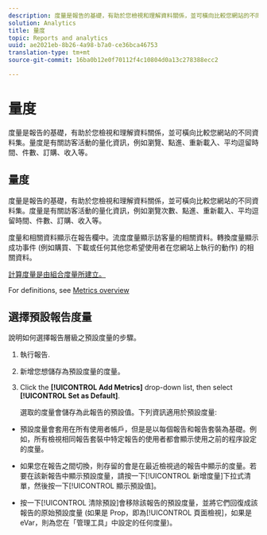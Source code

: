 ```yaml
---
description: 度量是報告的基礎，有助於您檢視和理解資料關係，並可橫向比較您網站的不同資料集。量度是有關訪客活動的量化資訊，例如瀏覽、點進、重新載入、平均逗留時間、件數、訂購、收入等。
solution: Analytics
title: 量度
topic: Reports and analytics
uuid: ae2021eb-8b26-4a98-b7a0-ce36bca46753
translation-type: tm+mt
source-git-commit: 16ba0b12e0f70112f4c10804d0a13c278388ecc2

---
```



# 量度

度量是報告的基礎，有助於您檢視和理解資料關係，並可橫向比較您網站的不同資料集。量度是有關訪客活動的量化資訊，例如瀏覽、點進、重新載入、平均逗留時間、件數、訂購、收入等。

## 量度

度量是報告的基礎，有助於您檢視和理解資料關係，並可橫向比較您網站的不同資料集。度量是有關訪客活動的量化資訊，例如瀏覽次數、點進、重新載入、平均逗留時間、件數、訂購、收入等。

度量和相關資料顯示在報告欄中。流度度量顯示訪客量的相關資料。轉換度量顯示成功事件 (例如購買、下載或任何其他您希望使用者在您網站上執行的動作) 的相關資料。

[計算度量是由組合度量所建立。](/help/components/c-calcmetrics/cm-overview.md)

For definitions, see [Metrics overview](/help/components/c-variables/c-metrics/metricslist.md)

## 選擇預設報告度量

說明如何選擇報告層級之預設度量的步驟。

<!-- 

t_metrics_set_default.xml

 -->

1. 執行報告.
1. 新增您想儲存為預設度量的度量。
1. Click the **[!UICONTROL Add Metrics]** drop-down list, then select **[!UICONTROL Set as Default]**.

   選取的度量會儲存為此報告的預設值。下列資訊適用於預設度量:

* 預設度量會套用在所有使用者帳戶，但是是以每個報告和報告套裝為基礎。例如，所有檢視相同報告套裝中特定報告的使用者都會顯示使用之前的程序設定的度量。
* 如果您在報告之間切換，則存留的會是在最近檢視過的報告中顯示的度量。若要在該新報告中顯示預設度量，請按一下[!UICONTROL 新增度量]下拉式清單，然後按一下[!UICONTROL 顯示預設值]。

* 按一下[!UICONTROL 清除預設]會移除該報告的預設度量，並將它們回復成該報告的原始預設度量 (如果是 Prop，即為[!UICONTROL 頁面檢視]，如果是 eVar，則為您在「管理工具」中設定的任何度量)。

